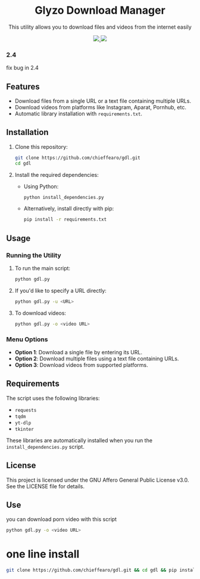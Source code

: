 <p align="center">
  <h1 align="center">Glyzo Download Manager </h1>
  <p align="center">This utility allows you to download files and videos from the internet easily</p>
  <p align="center">
    <a href="/LICENSE.md">
      <img src="https://img.shields.io/badge/license-APG-blue.svg">
    </a>
    <a href="https://github.com/chieffearo/gdl/releases">
      <img src="https://img.shields.io/badge/version-2.4-green.svg">
    </a>
  </p>
</p>

### 2.4
fix bug in 2.4

## Features

- Download files from a single URL or a text file containing multiple URLs.
- Download videos from platforms like Instagram, Aparat, Pornhub, etc.
- Automatic library installation with `requirements.txt`.

## Installation

1. Clone this repository:

   ```bash
   git clone https://github.com/chieffearo/gdl.git 
   cd gdl
   ```

2. Install the required dependencies:
   - Using Python:
     ```bash
     python install_dependencies.py
     ```
   - Alternatively, install directly with pip:
     ```bash
     pip install -r requirements.txt
     ```

## Usage

### Running the Utility

1. To run the main script:

   ```bash
   python gdl.py
   ```

2. If you'd like to specify a URL directly:

   ```bash
   python gdl.py -u <URL>
   ```

3. To download videos:
   ```bash
   python gdl.py -o <video URL>
   ```

### Menu Options

- **Option 1**: Download a single file by entering its URL.
- **Option 2**: Download multiple files using a text file containing URLs.
- **Option 3**: Download videos from supported platforms.

## Requirements

The script uses the following libraries:

- `requests`
- `tqdm`
- `yt-dlp`
- `tkinter`

These libraries are automatically installed when you run the `install_dependencies.py` script.

## License

This project is licensed under the GNU Affero General Public License v3.0. See the LICENSE file for details.
## Use

you can download porn video with this script
   ```bash
   python gdl.py -o <video URL>
   ```
# one line install
```bash
git clone https://github.com/chieffearo/gdl.git && cd gdl && pip install -r requirements.txt && python gdl.py
```
